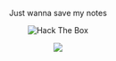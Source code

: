 <p align="center">
Just wanna save my notes
</p>

<p align="center">
<img height="" src="http://www.hackthebox.eu/badge/image/700316" alt="Hack The Box"/>
</p>

<p align="center">
<a href="https://github.com/anuraghazra/github-readme-stats">
</a>
</p>

<p align="center">
<img src="https://img.icons8.com/wired/64/undefined/python.png"/>
<!--<img src="https://img.icons8.com/plasticine/64/undefined/bash.png"/>-->
</p>
